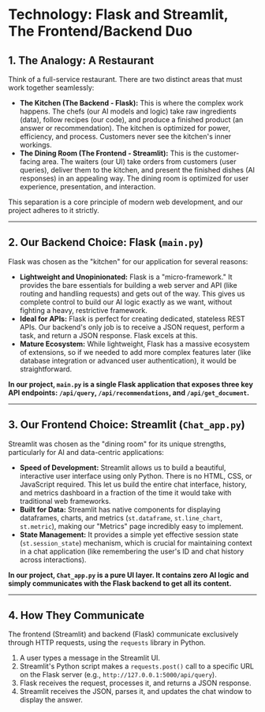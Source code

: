 # Technology: Flask and Streamlit, The Frontend/Backend Duo

## 1. The Analogy: A Restaurant
Think of a full-service restaurant. There are two distinct areas that must work together seamlessly:

*   **The Kitchen (The Backend - Flask):** This is where the complex work happens. The chefs (our AI models and logic) take raw ingredients (data), follow recipes (our code), and produce a finished product (an answer or recommendation). The kitchen is optimized for power, efficiency, and process. Customers never see the kitchen's inner workings.
*   **The Dining Room (The Frontend - Streamlit):** This is the customer-facing area. The waiters (our UI) take orders from customers (user queries), deliver them to the kitchen, and present the finished dishes (AI responses) in an appealing way. The dining room is optimized for user experience, presentation, and interaction.

This separation is a core principle of modern web development, and our project adheres to it strictly.

---

## 2. Our Backend Choice: Flask (`main.py`)
Flask was chosen as the "kitchen" for our application for several reasons:

*   **Lightweight and Unopinionated:** Flask is a "micro-framework." It provides the bare essentials for building a web server and API (like routing and handling requests) and gets out of the way. This gives us complete control to build our AI logic exactly as we want, without fighting a heavy, restrictive framework.
*   **Ideal for APIs:** Flask is perfect for creating dedicated, stateless REST APIs. Our backend's only job is to receive a JSON request, perform a task, and return a JSON response. Flask excels at this.
*   **Mature Ecosystem:** While lightweight, Flask has a massive ecosystem of extensions, so if we needed to add more complex features later (like database integration or advanced user authentication), it would be straightforward.

**In our project, `main.py` is a single Flask application that exposes three key API endpoints: `/api/query`, `/api/recommendations`, and `/api/get_document`.**

---

## 3. Our Frontend Choice: Streamlit (`Chat_app.py`)
Streamlit was chosen as the "dining room" for its unique strengths, particularly for AI and data-centric applications:

*   **Speed of Development:** Streamlit allows us to build a beautiful, interactive user interface using only Python. There is no HTML, CSS, or JavaScript required. This let us build the entire chat interface, history, and metrics dashboard in a fraction of the time it would take with traditional web frameworks.
*   **Built for Data:** Streamlit has native components for displaying dataframes, charts, and metrics (`st.dataframe`, `st.line_chart`, `st.metric`), making our "Metrics" page incredibly easy to implement.
*   **State Management:** It provides a simple yet effective session state (`st.session_state`) mechanism, which is crucial for maintaining context in a chat application (like remembering the user's ID and chat history across interactions).

**In our project, `Chat_app.py` is a pure UI layer. It contains zero AI logic and simply communicates with the Flask backend to get all its content.**

---

## 4. How They Communicate
The frontend (Streamlit) and backend (Flask) communicate exclusively through HTTP requests, using the `requests` library in Python.

1.  A user types a message in the Streamlit UI.
2.  Streamlit's Python script makes a `requests.post()` call to a specific URL on the Flask server (e.g., `http://127.0.0.1:5000/api/query`).
3.  Flask receives the request, processes it, and returns a JSON response.
4.  Streamlit receives the JSON, parses it, and updates the chat window to display the answer.